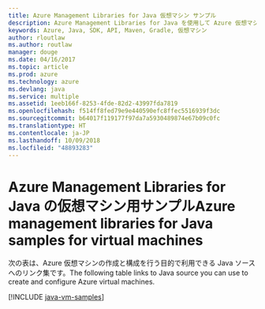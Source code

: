 ```yaml
---
title: Azure Management Libraries for Java 仮想マシン サンプル
description: Azure Management Libraries for Java を使用して Azure 仮想マシンの作成と更新を行うサンプル コードを入手しましょう。
keywords: Azure, Java, SDK, API, Maven, Gradle, 仮想マシン
author: rloutlaw
ms.author: routlaw
manager: douge
ms.date: 04/16/2017
ms.topic: article
ms.prod: azure
ms.technology: azure
ms.devlang: java
ms.service: multiple
ms.assetid: 1eeb166f-8253-4fde-82d2-43997fda7819
ms.openlocfilehash: f514ff8fed79e9e440590efc8ffec5516939f3dc
ms.sourcegitcommit: b64017f119177f97da7a5930489874e67b09c0fc
ms.translationtype: HT
ms.contentlocale: ja-JP
ms.lasthandoff: 10/09/2018
ms.locfileid: "48893283"
---
```

# <a name="azure-management-libraries-for-java-samples-for-virtual-machines"></a><span data-ttu-id="e3047-104">Azure Management Libraries for Java の仮想マシン用サンプル</span><span class="sxs-lookup"><span data-stu-id="e3047-104">Azure management libraries for Java samples for virtual machines</span></span>

<span data-ttu-id="e3047-105">次の表は、Azure 仮想マシンの作成と構成を行う目的で利用できる Java ソースへのリンク集です。</span><span class="sxs-lookup"><span data-stu-id="e3047-105">The following table links to Java source you can use to create and configure Azure virtual machines.</span></span>

[!INCLUDE [java-vm-samples](includes/java-vm-samples.md)]